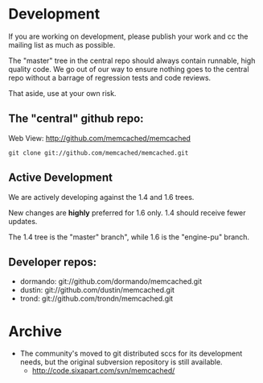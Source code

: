 # Development #

If you are working on development, please publish your work and cc the mailing list as much as possible.

The "master" tree in the central repo should always contain runnable, high quality code. We go out of our way to ensure nothing goes to the central repo without a barrage of regression tests and code reviews.

That aside, use at your own risk.

## The "central" github repo: ##

Web View: http://github.com/memcached/memcached

```
git clone git://github.com/memcached/memcached.git
```

## Active Development ##

We are actively developing against the 1.4 and 1.6 trees.

New changes are **highly** preferred for 1.6 only. 1.4 should receive fewer
updates.

The 1.4 tree is the "master" branch", while 1.6 is the "engine-pu" branch.

## Developer repos: ##

  * dormando: git://github.com/dormando/memcached.git
  * dustin: git://github.com/dustin/memcached.git
  * trond: git://github.com/trondn/memcached.git

# Archive #

  * The community's moved to git distributed sccs for its development needs, but the original subversion repository is still available.
    * http://code.sixapart.com/svn/memcached/